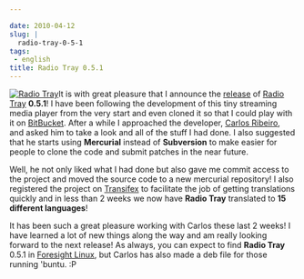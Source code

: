 ```yaml
---

date: 2010-04-12
slug: |
  radio-tray-0-5-1
tags:
 - english
title: Radio Tray 0.5.1
---
```


[![Radio
Tray](http://radiotray.sourceforge.net/radio.png)](http://radiotray.sourceforge.net/)It
is with great pleasure that I announce the
[release](http://linuxsoftware.blogsome.com/category/radio-tray/) of
[Radio Tray](http://radiotray.sourceforge.net/) **0.5.1**! I have been
following the development of this tiny streaming media player from the
very start and even cloned it so that I could play with it on
[BitBucket](http://bitbucket.org). After a while I approached the
developer, [Carlos Ribeiro](http://linuxsoftware.blogsome.com), and
asked him to take a look and all of the stuff I had done. I also
suggested that he starts using **Mercurial** instead of **Subversion**
to make easier for people to clone the code and submit patches in the
near future.

Well, he not only liked what I had done but also gave me commit access
to the project and moved the source code to a new mercurial repository!
I also registered the project on
[Transifex](http://www.transifex.net/projects/p/radiotray/) to
facilitate the job of getting translations quickly and in less than 2
weeks we now have **Radio Tray** translated to **15 different
languages**!

It has been such a great pleasure working with Carlos these last 2
weeks! I have learned a lot of new things along the way and am really
looking forward to the next release! As always, you can expect to find
**Radio Tray** 0.5.1 in [Foresight Linux](http://foresightlinux.org),
but Carlos has also made a deb file for those running 'buntu. :P
